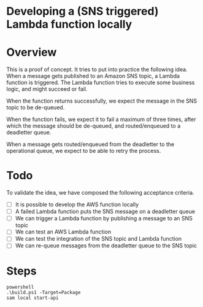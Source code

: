 # Developing a (SNS triggered) Lambda function locally

# Overview

This is a proof of concept. It tries to put into practice the following idea. When a message gets published to an Amazon SNS topic, a Lambda function is triggered. The Lambda function tries to execute some business logic, and might succeed or fail.

When the function returns successfully, we expect the message in the SNS topic to be de-queued.

When the function fails, we expect it to fail a maximum of three times, after which the message should be de-queued, and routed/enqueued to a deadletter queue.

When a message gets routed/enqueued from the deadletter to the operational queue, we expect to be able to retry the process.

# Todo

To validate the idea, we have composed the following acceptance criteria.

- [ ] It is possible to develop the AWS function locally
- [ ] A failed Lambda function puts the SNS message on a deadletter queue
- [ ] We can trigger a Lambda function by publishing a message to an SNS topic
- [ ] We can test an AWS Lambda function 
- [ ] We can test the integration of the SNS topic and Lambda function 
- [ ] We can re-queue messages from the deadletter queue to the SNS topic 

# Steps

```
powershell
.\build.ps1 -Target=Package
sam local start-api
```
